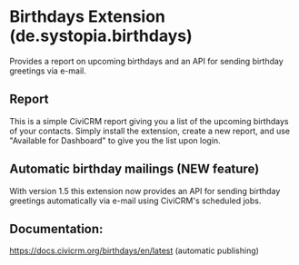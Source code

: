 # Birthdays Extension (de.systopia.birthdays)
Provides a report on upcoming birthdays and an API for sending 
birthday greetings via e-mail.

## Report
This is a simple CiviCRM report giving you a list of the upcoming birthdays of
your contacts. Simply install the extension, create a new report, and use
"Available for Dashboard" to give you the list upon login.

## Automatic birthday mailings (NEW feature)
With version 1.5 this extension now provides an API for sending 
birthday greetings automatically via e-mail using CiviCRM's scheduled jobs.

## Documentation:
https://docs.civicrm.org/birthdays/en/latest (automatic publishing)